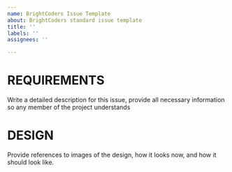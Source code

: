 ```yaml
---
name: BrightCoders Issue Template
about: BrightCoders standard issue template
title: ''
labels: ''
assignees: ''

---
```


# REQUIREMENTS
Write a detailed description for this issue, provide all necessary information so any member of the project understands

# DESIGN
Provide references to images of the design, how it looks now, and how it should look like.

